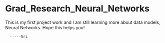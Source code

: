 # Grad_Research_Neural_Networks
This is my first project work and I am still learning more about data models, Neural Networks.
Hope this helps you!

      -----Sri
